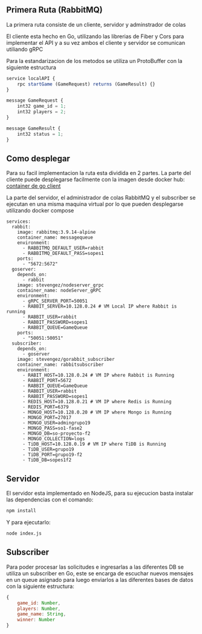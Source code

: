## Primera Ruta (RabbitMQ)

La primera ruta consiste de un cliente, servidor y adminstrador de colas

El cliente esta hecho en Go, utilizando las librerias de Fiber y Cors para implementar el API y a su vez ambos el cliente y servidor se comunican utiliando gRPC

Para la estandarizacion de los metodos se utiliza un ProtoBuffer con la siguiente estructura


```javascript
service localAPI {
    rpc startGame (GameRequest) returns (GameResult) {}
}

message GameRequest {
    int32 game_id = 1;
    int32 players = 2;
}

message GameResult {
    int32 status = 1;
}
```

## Como desplegar

Para su facil implementacion la ruta esta dividida en 2 partes. La parte del cliente puede desplegarse facilmente con la imagen desde docker hub: [container de go client](stevengez/goclient_grpc)

La parte del servidor, el administrador de colas RabbitMQ y el subscriber se ejecutan en una misma maquina virtual por lo que pueden desplegarse utilizando docker compose

```docker
services:
  rabbit:
    image: rabbitmq:3.9.14-alpine
    container_name: messagequeue
    environment:
      - RABBITMQ_DEFAULT_USER=rabbit
      - RABBITMQ_DEFAULT_PASS=sopes1
    ports:
      - "5672:5672"
  goserver:
    depends_on:
      - rabbit
    image: stevengez/nodeserver_grpc
    container_name: nodeServer_gRPC
    environment:
      - gRPC_SERVER_PORT=50051
      - RABBIT_SERVER=10.128.0.24 # VM Local IP where Rabbit is running
      - RABBIT_USER=rabbit
      - RABBIT_PASSWORD=sopes1
      - RABBIT_QUEUE=GameQueue
    ports:
      - "50051:50051"
  subscriber:
    depends_on:
      - goserver
    image: stevengez/gorabbit_subscriber
    container_name: rabbitsubscriber
    environment:
      - RABIT_HOST=10.128.0.24 # VM IP where Rabbit is Running
      - RABBIT_PORT=5672
      - RABBIT_QUEUE=GameQueue
      - RABBIT_USER=rabbit
      - RABBIT_PASSWORD=sopes1
      - REDIS_HOST=10.128.0.21 # VM IP where Redis is Running
      - REDIS_PORT=6379
      - MONGO_HOST=10.128.0.20 # VM IP where Mongo is Running
      - MONGO_PORT=27017
      - MONGO_USER=admingrupo19
      - MONGO_PASS=so1-fase2
      - MONGO_DB=so-proyecto-f2
      - MONGO_COLLECTION=logs
      - TiDB_HOST=10.128.0.19 # VM IP where TiDB is Running
      - TiDB_USER=grupo19
      - TiDB_PORT=grupo19-f2
      - TiDB_DB=sopes1f2
```

## Servidor

El servidor esta implementado en NodeJS, para su ejecucion basta instalar las dependencias con el comando:

```bash
npm install
```

Y para ejecutarlo:

```bash
node index.js
```

## Subscriber

Para poder procesar las solicitudes e ingresarlas a las diferentes DB se utiliza un subscriber en Go, este se encarga de escuchar nuevos mensajes en un queue asignado para luego enviarlos a las diferentes bases de datos con la siguiente estructura: 

```javascript
{
    game_id: Number,
    players: Number,
    game_name: String,
    winner: Number
}
```
